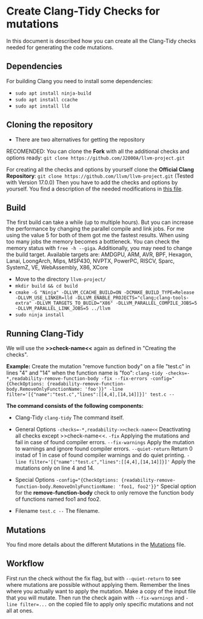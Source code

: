 # Create Clang-Tidy Checks for mutations
In this document is described how you can create all the Clang-Tidy checks needed for generating the code mutations.

## Dependencies
For building Clang you need to install some dependencies:

 - `sudo apt install ninja-build`
 - `sudo apt install ccache`
 - `sudo apt install lld`

## Cloning the repository
 - There are two alternatives for getting the repository

RECOMENDED: You can clone the **Fork** with all the additional checks and options ready:
`git clone https://github.com/J2000A/llvm-project.git`

For creating all the checks and options by yourself clone the **Official Clang Repository**:
`git clone https://github.com/llvm/llvm-project.git` (Tested with Version 17.0.0)
Then you have to add the checks and options by yourself. You find a description of the needed modifications in [this file](MODIFICATIONS.md).

## Build
The first build can take a while (up to multiple hours). But you can increase the performance by changing the parallel compile and link jobs. For me using the value 5 for both of them got me the fastest results. When using too many jobs the memory becomes a bottleneck. You can check the memory status with `free -h --giga`.
Additionally, you may need to change the build target. Available targets are: AMDGPU, ARM, AVR, BPF, Hexagon, Lanai, LoongArch, Mips, MSP430, NVPTX, PowerPC, RISCV, Sparc, SystemZ, VE, WebAssembly, X86, XCore

 - Move to the directory `llvm-project/`
 - `mkdir build && cd build`
 - `cmake -G "Ninja" -DLLVM_CCACHE_BUILD=ON -DCMAKE_BUILD_TYPE=Release -DLLVM_USE_LINKER=lld -DLLVM_ENABLE_PROJECTS="clang;clang-tools-extra" -DLLVM_TARGETS_TO_BUILD="X86" -DLLVM_PARALLEL_COMPILE_JOBS=5 -DLLVM_PARALLEL_LINK_JOBS=5 ../llvm`
 - `sudo ninja install`

## Running Clang-Tidy
We will use the **>>check-name<<** again as defined in "Creating the checks".

**Example:** Create the mutation "remove function body" on a file "test.c" in lines "4" and "14" when the function name is "foo":
`clang-tidy -checks=-*,readability-remove-function-body -fix --fix-errors -config="{CheckOptions: {readability-remove-function-body.RemoveOnlyFunctionName: 'foo'}}" -line filter='[{"name":"test.c","lines":[[4,4],[14,14]]}]' test.c --`

**The command consists of the following components:**
 - Clang-Tidy
`clang-tidy` The command itself.

 - General Options
 `-checks=-*,readability->>check-name<<` Deactivating all checks except >>check-name<<.
`-fix` Applying the mutations and fail in case of found compiler errors.
`--fix-warnings` Apply the mutation to warnings and ignore found compiler errors.
`--quiet-return` Return 0 instad of 1 in case of found compiler warnings and do quiet printing.
`-line filter='[{"name":"test.c","lines":[[4,4],[14,14]]}]'` Apply the mutations only on line 4 and 14.

 - Special Options
`-config="{CheckOptions: {readability-remove-function-body.RemoveOnlyFunctionName: 'foo1, foo2'}}"` Special option for the **remove-function-body** check to only remove the function body of functions named foo1 and foo2.

 - Filename
`test.c --` The filename.

## Mutations
You find more details about the different Mutations in the [Mutations](MUTATIONS.md) file.

## Workflow
First run the check without the fix flag, but with `--quiet-return` to see where mutations are possible without applying them. Remember the lines where you actually want to apply the mutation. Make a copy of the input file that you will mutate. Then run the check again with `--fix-warnings` and `-line filter=...` on the copied file to apply only specific mutations and not all at ones.